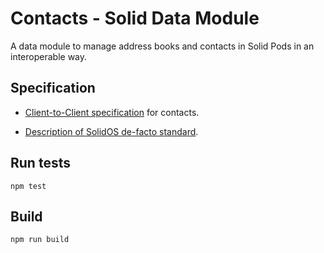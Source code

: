 # Contacts - Solid Data Module

A data module to manage address books and contacts in Solid Pods in an interoperable way.

## Specification

- [Client-to-Client specification](https://github.com/solid/contacts) for contacts.

- [Description of SolidOS de-facto standard](https://pdsinterop.org/conventions/addressbook/).

## Run tests

```shell
npm test
```

## Build

```shell
npm run build
```


